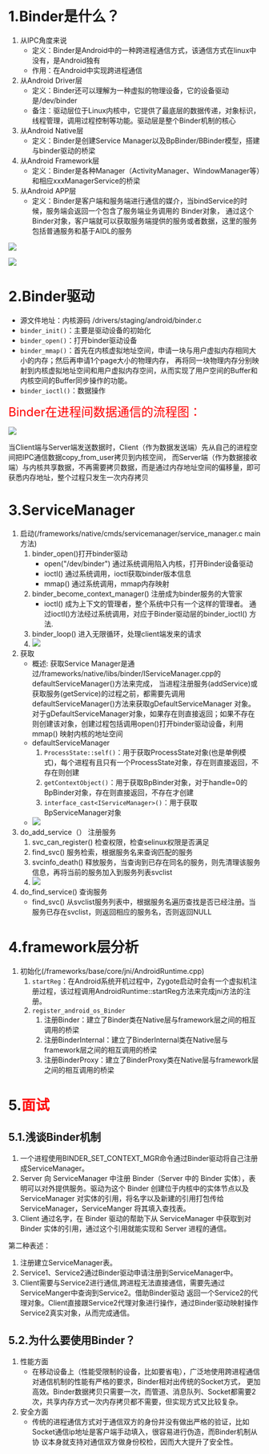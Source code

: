 # 1.Binder是什么？

1. 从IPC角度来说
   - 定义：Binder是Android中的一种跨进程通信方式，该通信方式在linux中没有，是Android独有
   - 作用：在Android中实现跨进程通信
2. 从Android Driver层
   - 定义：Binder还可以理解为一种虚拟的物理设备，它的设备驱动是/dev/binder
   - 备注：驱动层位于Linux内核中，它提供了最底层的数据传递，对象标识，线程管理，调用过程控制等功能。驱动层是整个Binder机制的核心
3. 从Android Native层
   - 定义：Binder是创建Service Manager以及BpBinder/BBinder模型，搭建与binder驱动的桥梁
4. 从Android Framework层
   - 定义：Binder是各种Manager（ActivityManager、WindowManager等）和相应xxxManagerService的桥梁
5. 从Android APP层
   - 定义：Binder是客户端和服务端进行通信的媒介，当bindService的时候，服务端会返回一个包含了服务端业务调用的 Binder对象，
   通过这个Binder对象，客户端就可以获取服务端提供的服务或者数据，这里的服务包括普通服务和基于AIDL的服务


![](../images/Binder架构图.png)

![](../images/核心类图.png)

# 2.Binder驱动

- 源文件地址：内核源码 /drivers/staging/android/binder.c
- `binder_init()`：主要是驱动设备的初始化
- `binder_open()`：打开binder驱动设备
- `binder_mmap()`：首先在内核虚拟地址空间，申请一块与用户虚拟内存相同大小的内存；然后再申请1个page大小的物理内存，
再将同一块物理内存分别映射到内核虚拟地址空间和用户虚拟内存空间，从而实现了用户空间的Buffer和内核空间的Buffer同步操作的功能。
- `binder_ioctl()`：数据操作

<font color=red size=5>Binder在进程间数据通信的流程图：</font>

![](../images/用户空间内核空间.png)

当Client端与Server端发送数据时，Client（作为数据发送端）先从自己的进程空间把IPC通信数据copy_from_user拷贝到内核空间，
而Server端（作为数据接收端）与内核共享数据，不再需要拷贝数据，而是通过内存地址空间的偏移量，即可获悉内存地址，整个过程只发生一次内存拷贝

# 3.ServiceManager

1. 启动(/frameworks/native/cmds/servicemanager/service_manager.c  main方法)
   1. binder_open()打开binder驱动
      - open("/dev/binder") 通过系统调用陷入内核，打开Binder设备驱动
      - ioctl() 通过系统调用，ioctl获取binder版本信息
      - mmap() 通过系统调用，mmap内存映射
   2. binder_become_context_manager() 注册成为binder服务的大管家
      - ioctl() 成为上下文的管理者，整个系统中只有一个这样的管理者。 通过ioctl()方法经过系统调用，对应于Binder驱动层的binder_ioctl()
      方法.
   3. binder_loop() 进入无限循环，处理client端发来的请求
   4. ![](../images/启动ServiceManager时序图.jpg)
2. 获取
   - 概述: 获取Service Manager是通过/frameworks/native/libs/binder/IServiceManager.cpp的defaultServiceManager()方法来完成，
   当进程注册服务(addService)或 获取服务(getService)的过程之前，都需要先调用defaultServiceManager()方法来获取gDefaultServiceManager
   对象。对于gDefaultServiceManager对象，如果存在则直接返回；如果不存在则创建该对象，创建过程包括调用open()打开binder驱动设备，利用mmap()
   映射内核的地址空间
   - defaultServiceManager
     1. `ProcessState::self()`：用于获取ProcessState对象(也是单例模式)，每个进程有且只有一个ProcessState对象，存在则直接返回，不存在则创建
     2. `getContextObject()`：用于获取BpBinder对象，对于handle=0的BpBinder对象，存在则直接返回，不存在才创建
     3. `interface_cast<IServiceManager>()`：用于获取BpServiceManager对象
   - ![](../images/获取ServiceManager时序图.jpg)
3. do_add_service（） 注册服务
   1. svc_can_register() 检查权限，检查selinux权限是否满足
   2. find_svc() 服务检索，根据服务名来查询匹配的服务
   3. svcinfo_death() 释放服务，当查询到已存在同名的服务，则先清理该服务信息，再将当前的服务加入到服务列表svclist
   4. ![](../images/注册服务.jpg)
4. do_find_service() 查询服务
   - find_svc() 从svclist服务列表中，根据服务名遍历查找是否已经注册。当服务已存在svclist，则返回相应的服务名，否则返回NULL

# 4.framework层分析

1. 初始化(/frameworks/base/core/jni/AndroidRuntime.cpp)
   1. `startReg`：在Android系统开机过程中，Zygote启动时会有一个虚拟机注册过程，该过程调用AndroidRuntime::startReg方法来完成jni方法的注册。
   2. `register_android_os_Binder`
      1. 注册Binder：建立了Binder类在Native层与framework层之间的相互调用的桥梁
      2. 注册BinderInternal：建立了BinderInternal类在Native层与framework层之间的相互调用的桥梁
      3. 注册BinderProxy：建立了BinderProxy类在Native层与framework层之间的相互调用的桥梁

# 5.<font color=red>面试</font>

## 5.1.浅谈Binder机制

1. 一个进程使用BINDER_SET_CONTEXT_MGR命令通过Binder驱动将自己注册成ServiceManager。
2. Server 向 ServiceManager 中注册 Binder（Server 中的 Binder 实体），表明可以对外提供服务。驱动为这个 Binder
创建位于内核中的实体节点以及 ServiceManager 对实体的引用，将名字以及新建的引用打包传给 ServiceManager，ServiceManger 将其填入查找表。
3. Client 通过名字，在 Binder 驱动的帮助下从 ServiceManager 中获取到对 Binder 实体的引用，通过这个引用就能实现和 Server 进程的通信。

第二种表述：

1. 注册建立ServiceManager表。
2. Service1、Service2通过Binder驱动申请注册到ServiceManager中。
3. Client需要与Service2进行通信,跨进程无法直接通信，需要先通过ServiceManger中查询到Service2。借助Binder驱动
返回一个Service2的代理对象。Client直接跟Service2代理对象进行操作，通过Binder驱动映射操作Service2真实对象，从而完成通信。

## 5.2.为什么要使用Binder？

1. 性能方面
   - 在移动设备上（性能受限制的设备，比如要省电），广泛地使用跨进程通信对通信机制的性能有严格的要求，Binder相对出传统的Socket方式，
更加高效。Binder数据拷贝只需要一次，而管道、消息队列、Socket都需要2次，共享内存方式一次内存拷贝都不需要，但实现方式又比较复杂。
2. 安全方面
   - 传统的进程通信方式对于通信双方的身份并没有做出严格的验证，比如Socket通信ip地址是客户端手动填入，很容易进行伪造，而Binder机制从协
议本身就支持对通信双方做身份校检，因而大大提升了安全性。

